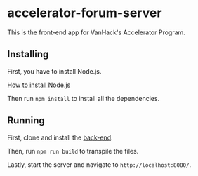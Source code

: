 # accelerator-forum-server
This is the front-end app for VanHack's Accelerator Program.

## Installing
First, you have to install Node.js.

[How to install Node.js](https://nodejs.org/en/download/package-manager/)

Then run `npm install` to install all the dependencies.

## Running
First, clone and install the [back-end](https://github.com/mendesf/accelerator-forum-server).

Then, run `npm run build` to transpile the files.

Lastly, start the server and navigate to `http://localhost:8080/`.
